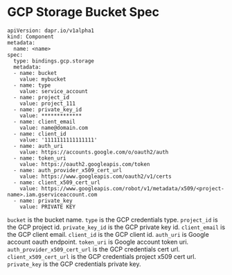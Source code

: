 # GCP Storage Bucket Spec

```
apiVersion: dapr.io/v1alpha1
kind: Component
metadata:
  name: <name>
spec:
  type: bindings.gcp.storage
  metadata:
  - name: bucket
    value: mybucket
  - name: type
    value: service_account
  - name: project_id
    value: project_111
  - name: private_key_id
    value: *************
  - name: client_email
    value: name@domain.com
  - name: client_id
    value: '1111111111111111'
  - name: auth_uri
    value: https://accounts.google.com/o/oauth2/auth
  - name: token_uri
    value: https://oauth2.googleapis.com/token
  - name: auth_provider_x509_cert_url
    value: https://www.googleapis.com/oauth2/v1/certs
  - name: client_x509_cert_url
    value: https://www.googleapis.com/robot/v1/metadata/x509/<project-name>.iam.gserviceaccount.com
  - name: private_key
    value: PRIVATE KEY
```

`bucket` is the bucket name.
`type` is the GCP credentials type.
`project_id` is the GCP project id.
`private_key_id` is the GCP private key id.
`client_email` is the GCP client email.
`client_id` is the GCP client id.
`auth_uri` is Google account oauth endpoint.
`token_uri` is Google account token uri.
`auth_provider_x509_cert_url` is the GCP credentials cert url.
`client_x509_cert_url` is the GCP credentials project x509 cert url.
`private_key` is the GCP credentials private key.
